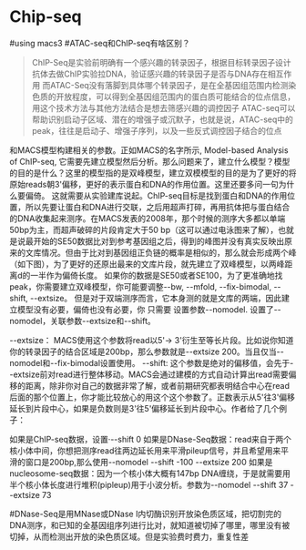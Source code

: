 # Chip-seq
#using macs3
#ATAC-seq和ChIP-seq有啥区别？
> ChIP-Seq是实验前明确有一个感兴趣的转录因子，根据目标转录因子设计抗体去做ChIP实验拉DNA，验证感兴趣的转录因子是否与DNA存在相互作用
> 而ATAC-Seq没有落脚到具体哪个转录因子，是在全基因组范围内检测染色质的开放程度，可以得到全基因组范围内的蛋白质可能结合的位点信息，用这个技术方法与其他方法结合是想去筛感兴趣的调控因子
> ATAC-seq可以帮助识别启动子区域、潜在的增强子或沉默子，也就是说，ATAC-seq中的peak，往往是启动子、增强子序列，以及一些反式调控因子结合的位点

和MACS模型构建相关的参数。正如MACS的名字所示, Model-based Analysis of ChIP-seq, 它需要先建立模型然后分析。那么问题来了，建立什么模型？模型的目的是什么？这里的模型指的是双峰模型，建立双模模型的目的是为了更好的将原始reads朝3'偏移，更好的表示蛋白和DNA的作用位置。这里还要多问一句为什么要偏倚。
这就需要从实验建库说起。ChIP-seq目标是找到蛋白和DNA的作用位置，所以先要让蛋白和DNA进行交联，之后用超声打碎，再用抗体把与蛋白结合的DNA收集起来测序。在MACS发表的2008年，那个时候的测序大多都以单端50bp为主，而超声破碎的片段肯定大于50 bp（这可以通过电泳图来了解），也就是说最开始的SE50数据比对到参考基因组之后，得到的峰图并没有真实反映出原来的文库情况。但由于比对到基因组正负链的概率是相似的，那么就会形成两个峰（如下图），为了更好的还原出最来的文库片段，就先建立了双峰模型，以两峰距离d的一半作为偏倚长度。
如果你的数据是SE50或者SE100，为了更准确地找peak，你需要建立双峰模型，你可能要调整--bw, --mfold, --fix-bimodal, --shift, --extsize。 但是对于双端测序而言，它本身测的就是文库的两端，因此建立模型没有必要，偏倚也没有必要，你 只需要 设置参数--nomodel.
设置了--nomodel，关联参数--extsize和--shift。

--extsize： MACS使用这个参数将read以5'-> 3'衍生至等长片段。比如说你知道你的转录因子的结合区域是200bp，那么参数就是--extsize 200。当且仅当--nomodel和--fix-bimodal设置使用。
--shift: 这个参数是绝对的偏移值，会先于--extsize前对read进行整体移动。MACS会通过建模的方式自动计算出read需要偏移的距离，除非你对自己的数据非常了解，或者前期研究都表明结合中心在read后面的那个位置上，你才能比较放心的用这个这个参数了。正数表示从5'往3'偏移延长到片段中心，如果是负数则是3'往5'偏移延长到片段中心。作者给了几个例子：

如果是ChIP-seq数据，设置·--shift 0
如果是DNase-Seq数据：read来自于两个核小体中间，你想把测序read往两边延长用来平滑pileup信号，并且希望用来平滑的窗口是200bp,那么使用--nomodel --shift -100 --extsize 200
如果是nucleosome-seq数据：因为一个核小体大概有147bp DNA缠绕，于是就需要用半个核小体长度进行堆积(pipleup)用于小波分析。参数为--nomodel --shift 37 --extsize 73

#DNase-Seq是用MNase或DNase I内切酶识别开放染色质区域，把切割完的DNA测序，和已知的全基因组序列进行比对，就知道被切掉了哪里，哪里没有被切掉，从而检测出开放的染色质区域。但是实验费时费力，重复性差
